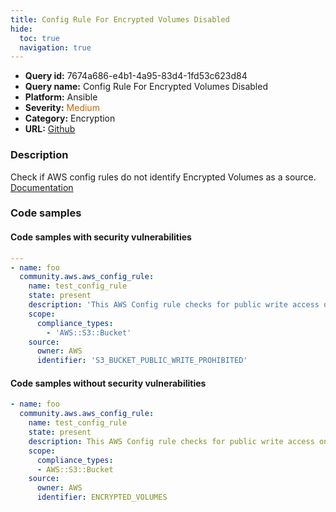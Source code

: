 ```yaml
---
title: Config Rule For Encrypted Volumes Disabled
hide:
  toc: true
  navigation: true
---
```


<style>
  .highlight .hll {
    background-color: #ff171742;
  }
  .md-content {
    max-width: 1100px;
    margin: 0 auto;
  }
</style>

-   **Query id:** 7674a686-e4b1-4a95-83d4-1fd53c623d84
-   **Query name:** Config Rule For Encrypted Volumes Disabled
-   **Platform:** Ansible
-   **Severity:** <span style="color:#C60">Medium</span>
-   **Category:** Encryption
-   **URL:** [Github](https://github.com/Checkmarx/kics/tree/master/assets/queries/ansible/aws/config_rule_for_encrypted_volumes_is_disabled)

### Description
Check if AWS config rules do not identify Encrypted Volumes as a source.<br>
[Documentation](https://docs.ansible.com/ansible/latest/collections/community/aws/aws_config_rule_module.html#parameter-source/identifier)

### Code samples
#### Code samples with security vulnerabilities
```yaml title="Positive test num. 1 - yaml file" hl_lines="2"
---
- name: foo
  community.aws.aws_config_rule:
    name: test_config_rule
    state: present
    description: 'This AWS Config rule checks for public write access on S3 buckets'
    scope:
      compliance_types:
        - 'AWS::S3::Bucket'
    source:
      owner: AWS
      identifier: 'S3_BUCKET_PUBLIC_WRITE_PROHIBITED'

```


#### Code samples without security vulnerabilities
```yaml title="Negative test num. 1 - yaml file"
- name: foo
  community.aws.aws_config_rule:
    name: test_config_rule
    state: present
    description: This AWS Config rule checks for public write access on S3 buckets
    scope:
      compliance_types:
      - AWS::S3::Bucket
    source:
      owner: AWS
      identifier: ENCRYPTED_VOLUMES

```
